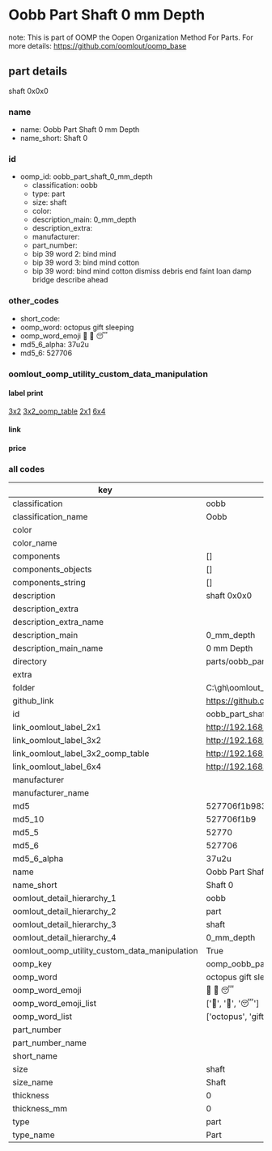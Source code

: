 # Oobb Part Shaft 0 mm Depth  

note: This is part of OOMP the Oopen Organization Method For Parts. For more details: https://github.com/oomlout/oomp_base

##  part details
  



shaft 0x0x0



### name
* name: Oobb Part Shaft 0 mm Depth
* name_short: Shaft 0 
### id
* oomp_id: oobb_part_shaft_0_mm_depth
  * classification: oobb
  * type: part
  * size: shaft
  * color: 
  * description_main: 0_mm_depth
  * description_extra: 
  * manufacturer: 
  * part_number: 
  * bip 39 word 2: bind mind
  * bip 39 word 3: bind mind cotton
  * bip 39 word: bind mind cotton dismiss debris end faint loan damp bridge describe ahead

### other_codes
* short_code: 
* oomp_word: octopus gift sleeping
* oomp_word_emoji :octopus: :gift: :sleeping:
* md5_6_alpha: 37u2u
* md5_6: 527706






### oomlout_oomp_utility_custom_data_manipulation
#### label print
[3x2](http://192.168.1.245:1112/?label=oomp%2037u2u)
[3x2_oomp_table](http://192.168.1.108:1112/?label=oomp%2037u2u)
[2x1](http://192.168.1.242:1112/?label=oomp%2037u2u)
[6x4](http://192.168.1.55:1112/?label=oomp%2037u2u)    

#### link

                              

#### price







### all codes 
| key | value |  
| --- | --- |  
| classification | oobb |  
| classification_name | Oobb |  
| color |  |  
| color_name |  |  
| components | [] |  
| components_objects | [] |  
| components_string | [] |  
| description | shaft 0x0x0 |  
| description_extra |  |  
| description_extra_name |  |  
| description_main | 0_mm_depth |  
| description_main_name | 0 mm Depth |  
| directory | parts/oobb_part_shaft_0_mm_depth |  
| extra |  |  
| folder | C:\gh\oomlout_oobb_version_4_generated_parts\things\oobb_part_shaft_0_mm_depth |  
| github_link | https://github.com/oomlout/oomlout_oomp_part_src/tree/main/parts/oobb_part_shaft_0_mm_depth |  
| id | oobb_part_shaft_0_mm_depth |  
| link_oomlout_label_2x1 | http://192.168.1.242:1112/?label=oomp%2037u2u |  
| link_oomlout_label_3x2 | http://192.168.1.245:1112/?label=oomp%2037u2u |  
| link_oomlout_label_3x2_oomp_table | http://192.168.1.108:1112/?label=oomp%2037u2u |  
| link_oomlout_label_6x4 | http://192.168.1.55:1112/?label=oomp%2037u2u |  
| manufacturer |  |  
| manufacturer_name |  |  
| md5 | 527706f1b9830a3d261c33f461a338b2 |  
| md5_10 | 527706f1b9 |  
| md5_5 | 52770 |  
| md5_6 | 527706 |  
| md5_6_alpha | 37u2u |  
| name | Oobb Part Shaft 0 mm Depth |  
| name_short | Shaft 0  |  
| oomlout_detail_hierarchy_1 | oobb |  
| oomlout_detail_hierarchy_2 | part |  
| oomlout_detail_hierarchy_3 | shaft |  
| oomlout_detail_hierarchy_4 | 0_mm_depth |  
| oomlout_oomp_utility_custom_data_manipulation | True |  
| oomp_key | oomp_oobb_part_shaft_0_mm_depth |  
| oomp_word | octopus gift sleeping |  
| oomp_word_emoji | :octopus: :gift: :sleeping: |  
| oomp_word_emoji_list | [':octopus:', ':gift:', ':sleeping:'] |  
| oomp_word_list | ['octopus', 'gift', 'sleeping'] |  
| part_number |  |  
| part_number_name |  |  
| short_name |  |  
| size | shaft |  
| size_name | Shaft |  
| thickness | 0 |  
| thickness_mm | 0 |  
| type | part |  
| type_name | Part |  
